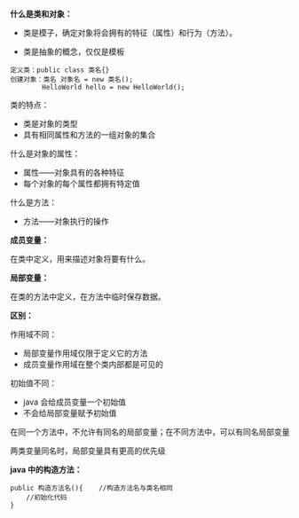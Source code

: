 **什么是类和对象：**

* 类是模子，确定对象将会拥有的特征（属性）和行为（方法）。

* 类是抽象的概念，仅仅是模板

```
定义类：public class 类名{}
创建对象：类名 对象名 = new 类名();
        HelloWorld hello = new HelloWorld();        
```

类的特点：

* 类是对象的类型
* 具有相同属性和方法的一组对象的集合

什么是对象的属性：

* 属性——对象具有的各种特征
* 每个对象的每个属性都拥有特定值

什么是方法：

* 方法——对象执行的操作

**成员变量：**

在类中定义，用来描述对象将要有什么。

**局部变量：**

在类的方法中定义，在方法中临时保存数据。

**区别：**

作用域不同：

* 局部变量作用域仅限于定义它的方法
* 成员变量作用域在整个类内部都是可见的

初始值不同：

* java 会给成员变量一个初始值
* 不会给局部变量赋予初始值

在同一个方法中，不允许有同名的局部变量；在不同方法中，可以有同名局部变量

两类变量同名时，局部变量具有更高的优先级

**java 中的构造方法：**

```
public 构造方法名(){    //构造方法名与类名相同
    //初始化代码
}
```



